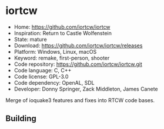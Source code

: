# iortcw

- Home: https://github.com/iortcw/iortcw
- Inspiration: Return to Castle Wolfenstein
- State: mature
- Download: https://github.com/iortcw/iortcw/releases
- Platform: Windows, Linux, macOS
- Keyword: remake, first-person, shooter
- Code repository: https://github.com/iortcw/iortcw.git
- Code language: C, C++
- Code license: GPL-3.0
- Code dependency: OpenAL, SDL
- Developer: Donny Springer, Zack Middleton, James Canete

Merge of ioquake3 features and fixes into RTCW code bases.

## Building
